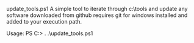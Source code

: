 update_tools.ps1
A simple tool to iterate through c:\tools and update any software downloaded from github
requires git for windows installed and added to your execution path.

Usage: PS C:\> . .\update_tools.ps1
